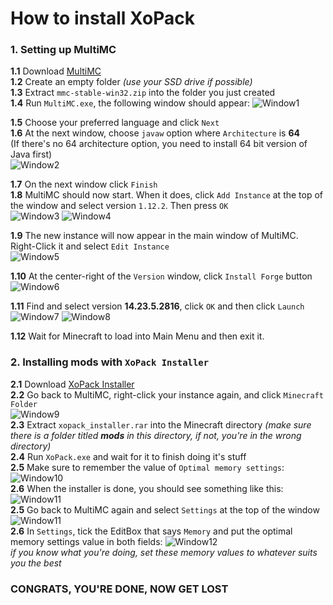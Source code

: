 # How to install XoPack
### 1. Setting up MultiMC
 **1.1** Download [MultiMC](https://files.multimc.org/downloads/mmc-stable-win32.zip)  
 **1.2** Create an empty folder _(use your SSD drive if possible)_  
 **1.3** Extract `mmc-stable-win32.zip` into the folder you just created    
 **1.4** Run `MultiMC.exe`, the following window should appear: ![Window1]( https://i.imgur.com/d1UqL7w.png "Window1")  
   
 **1.5** Choose your preferred language and click `Next`  
 **1.6** At the next window, choose `javaw` option where `Architecture` is **64**  
 (If there's no 64 architecture option, you need to install 64 bit version of Java first)  
 ![Window2](https://i.imgur.com/1RjiEP2.png "Window2")  
   
 **1.7** On the next window click `Finish`  
 **1.8** MultiMC should now start. When it does, click `Add Instance` at the top of the window and select version `1.12.2`. Then press `OK`  
 ![Window3](https://i.imgur.com/LYKRCpu.png, "Window3")
 ![Window4](https://i.imgur.com/IJdVWOa.png, "Window4")  
   
 **1.9** The new instance will now appear in the main window of MultiMC. Right-Click it and select `Edit Instance`  
 ![Window5](https://i.imgur.com/sDsdr7q.png, "Window5")  
   
 **1.10** At the center-right of the `Version` window, click `Install Forge` button  
 ![Window6](https://i.imgur.com/lu1vnkS.png, "Window6")  
   
 **1.11** Find and select version **14.23.5.2816**, click `OK` and then click `Launch`  
 ![Window7](https://i.imgur.com/DgTsbAp.png, "Window7")
 ![Window8](https://i.imgur.com/4dV92WN.png, "Window8")
   
 **1.12** Wait for Minecraft to load into Main Menu and then exit it.  
### 2. Installing mods with `XoPack Installer`  
 **2.1** Download [XoPack Installer](https://github.com/x0reaxeax/MCModCtl/releases/download/1.0/xopack_installer.rar)  
 **2.2** Go back to MultiMC, right-click your instance again, and click `Minecraft Folder`    
 ![Window9](https://i.imgur.com/MH76hWv.png, "Window9")  
 **2.3** Extract `xopack_installer.rar` into the Minecraft directory *(make sure there is a folder titled **mods** in this directory, if not, you're in the wrong directory)*  
 **2.4** Run `XoPack.exe` and wait for it to finish doing it's stuff  
 **2.5** Make sure to remember the value of `Optimal memory settings`:
 ![Window10](https://i.imgur.com/NAEr3bk.png, "Window10")  
 **2.6** When the installer is done, you should see something like this: ![Window11](https://i.imgur.com/EM9rk98.png, "Window11")  
 **2.5** Go back to MultiMC again and select `Settings` at the top of the window  
 ![Window11](https://i.imgur.com/myWJm29.png, "Window11")  
 **2.6** In `Settings`, tick the EditBox that says `Memory` and put the optimal memory settings value in both fields: ![Window12](https://i.imgur.com/jpkBK31.png, "Window12")  
 *if you know what you're doing, set these memory values to whatever suits you the best*
 
 ### CONGRATS, YOU'RE DONE, NOW GET LOST
